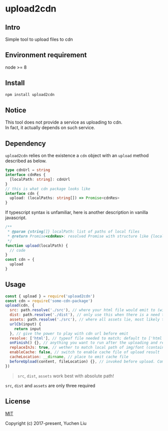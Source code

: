 # upload2cdn

## Intro

Simple tool to upload files to cdn

## Environment requirement

node >= 8

## Install

```bash
npm install upload2cdn
```

## Notice

This tool does not provide a service as uploading to cdn.<br>
In fact, it actually depends on such service.<br>

## Dependency

`upload2cdn` relies on the existence a `cdn` object with an `upload` method described as below.

```typescript
type cdnUrl = string
interface cdnRes {
  [localPath: string]: cdnUrl
}
// this is what cdn package looks like
interface cdn {
  upload: (localPaths: string[]) => Promise<cdnRes>
}
```

If typescript syntax is unfamiliar, here is another description in vanilla javascript.

```js
/**
 * @param {string[]} localPath: list of paths of local files
 * @return Promise<cdnRes>: resolved Promise with structure like {localPath: cdnUrl}
 */
function upload(localPath) {
  // code
}
const cdn = {
  upload
}
```

## Usage

```js
const { upload } = require('upload2cdn')
const cdn = require('some-cdn-package')
upload(cdn, {
  src: path.resolve('./src'), // where your html file would emit to (with reference to local js/css files)
  dist: path.resolve('./dist'), // only use this when there is a need to separate origin outputs with cdn ones
  assets: path.resolve('./src'), // where all assets lie, most likely the same as src property
  urlCb(input) {
    return input
  }, // give the power to play with cdn url before emit
  resolve: ['html'], // typeof file needed to match; default to ['html']
  onFinish() {}, // anything you want to run after the uploading and replacing process
  replaceInJs: true, // wether to match local path of img/font (contained in assets directory) in js files and replace them with cdn ones
  enableCache: false, // switch to enable cache file of upload result
  cacheLocation: __dirname, // place to emit cache file
  beforeUpload(content, fileLocation) {}, // invoked before upload. Compression can be done here. Argument content is String type and you need to return compressed/updated content in String type too
})
```

> `src`, `dist`, `assets` work best with absolute path!

`src`, `dist` and `assets` are only three required

## License

[MIT](http://opensource.org/licenses/MIT)

Copyright (c) 2017-present, Yuchen Liu
